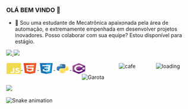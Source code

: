 ### OLÁ BEM VINDO 👋

- 🔭 Sou uma estudante de Mecatrônica apaixonada pela área de automação, e extremamente empenhada em desenvolver projetos inovadores. Posso colaborar com sua equipe? Estou    disponível para estágio.
<div>
  <a href="https://github.com/EdianeSilva">
  <img height="180em" src="https://github-readme-stats.vercel.app/api?username=EdianeSilva&show_icons=true&theme=dracula&include_all_commits=true&count_private=true"/>
  <img height="180em" src="https://github-readme-stats.vercel.app/api/top-langs/?username=EdianeSilva&layout=compact&langs_count=7&theme=dracula"/>
</div>
  <div style="display: inline_block"><br>
  <img align="center" alt="Rafa-Js" height="30" width="40" src="https://raw.githubusercontent.com/devicons/devicon/master/icons/javascript/javascript-plain.svg">
  <img align="center" alt="edi-HTML" height="30" width="40" src="https://raw.githubusercontent.com/devicons/devicon/master/icons/html5/html5-original.svg">
  <img align="center" alt="edi-CSS" height="30" width="40" src="https://raw.githubusercontent.com/devicons/devicon/master/icons/css3/css3-original.svg">
  <img align="center" alt="edi-Python" height="30" width="40" src="https://raw.githubusercontent.com/devicons/devicon/master/icons/python/python-original.svg">
  <img align="center" alt="edi-Csharp" height="30" width="40" src="https://raw.githubusercontent.com/devicons/devicon/master/icons/csharp/csharp-original.svg">
  <img align="right" alt="loading"  height="100" width="100" src="https://img.pikbest.com/58pic/35/39/61/62K58PICb88i68HEwVnm5_PIC2018.gif!w340">
  <img align="right" alt="cafe"  height="100" width="100" src="https://monophy.com/media/MbGTnHtXWGG3Md4yZt/monophy.gif">
  <img align="right" alt="Garota"  height="100" width="100" src="https://media.giphy.com/media/TRUJ0BJOxOmru/giphy.gif">
</div>
  
 ##
  
<div>
  <a href="https://www.linkedin.com/in/ediane-oliveira-da-silva-2314661b9" target="_blank"><img src="https://img.shields.io/badge/-LinkedIn-%230077B5?style=for-the-badge&logo=linkedin&logoColor=white" target="_blank"></a>
  
   ![Snake animation](https://github.com/EdianeSilva/blob/output/github-contribution-grid-snake.svg)
  
</div>

